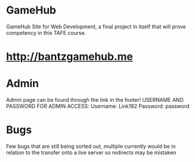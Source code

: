 # GameHub
GameHub Site for Web Development, a final project in itself that will prove competency in this TAFE course.

# http://bantzgamehub.me

# Admin
Admin page can be found through the link in the footer!
USERNAME AND PASSWORD FOR ADMIN ACCESS:
Username: Link182
Password: password

# Bugs

Few bugs that are still being sorted out, multiple currently would be in relation to the transfer onto a live server so redirects may be mistaken 
